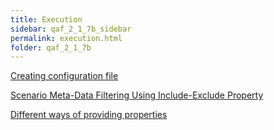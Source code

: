 ```yaml
---
title: Execution
sidebar: qaf_2_1_7b_sidebar
permalink: execution.html
folder: qaf_2_1_7b
---
```



[Creating configuration file](/creating_configuration_file.html)

[Scenario Meta-Data Filtering Using Include-Exclude Property](/scenario_metadatata_filter_include_exclude_prop.html)

[Different ways of providing properties](/different_ways_of_providing_prop.html)  
